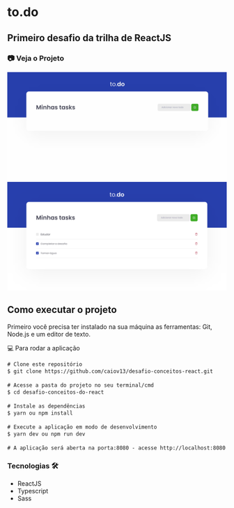 # to.do
## Primeiro desafio da trilha de ReactJS

### 📷 Veja o Projeto
<div align="center">

  ![gif do projeto](https://github.com/caiov13/desafio-conceitos-react/blob/main/github/todo.gif)
  ![imagem do projeto](https://github.com/caiov13/desafio-conceitos-react/blob/main/github/todo-img.PNG)
  
</div>

## Como executar o projeto
Primeiro você precisa ter instalado na sua máquina as ferramentas: Git, Node.js e um editor de texto.

💻 Para rodar a aplicação
```
# Clone este repositório
$ git clone https://github.com/caiov13/desafio-conceitos-react.git

# Acesse a pasta do projeto no seu terminal/cmd
$ cd desafio-conceitos-do-react

# Instale as dependências
$ yarn ou npm install

# Execute a aplicação em modo de desenvolvimento
$ yarn dev ou npm run dev

# A aplicação será aberta na porta:8080 - acesse http://localhost:8080

```

### Tecnologias 🛠
* ReactJS
* Typescript
* Sass

